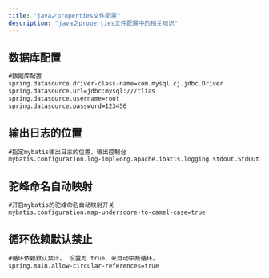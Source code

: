 ```yaml
---
title: "java之properties文件配置"
description: "java之properties文件配置中的相关知识"
---
```


## 数据库配置
```xml
#数据库配置
spring.datasource.driver-class-name=com.mysql.cj.jdbc.Driver
spring.datasource.url=jdbc:mysql:///tlias
spring.datasource.username=root
spring.datasource.password=123456
```
## 输出日志的位置
```xml
#指定mybatis输出日志的位置，输出控制台
mybatis.configuration.log-impl=org.apache.ibatis.logging.stdout.StdOutImpl
```

## 驼峰命名自动映射
```xml
#开启mybatis的驼峰命名自动映射开关
mybatis.configuration.map-underscore-to-camel-case=true
```

## 循环依赖默认禁止
```xml
#循环依赖默认禁止。 设置为 true，来自动中断循环。
spring.main.allow-circular-references=true
```